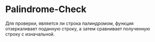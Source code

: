 # Palindrome-Check

Для проверки, является ли строка палиндромом, функция отзеркаливает поданную строку, а затем сравнивает полученную строку с изначальной.
